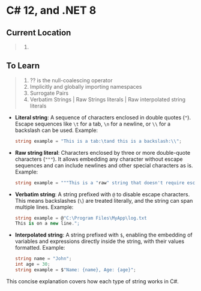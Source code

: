 # C# 12, and .NET 8

## Current Location

> 1. 

## To Learn

> 1. ?? is the null-coalescing operator
> 1. Implicitly and globally importing namespaces
> 1. Surrogate Pairs
> 1. Verbatim Strings | Raw Strings literals | Raw interpolated string literals

- **Literal string**: A sequence of characters enclosed in double quotes (`"`). Escape sequences like `\t` for a tab, `\n` for a newline, or `\\` for a backslash can be used. Example:

  ```csharp
  string example = "This is a tab:\tand this is a backslash:\\";
  ```

- **Raw string literal**: Characters enclosed by three or more double-quote characters (`"""`). It allows embedding any character without escape sequences and can include newlines and other special characters as is. Example:

  ```csharp
  string example = """This is a "raw" string that doesn't require escapes.""";
  ```

- **Verbatim string**: A string prefixed with `@` to disable escape characters. This means backslashes (`\`) are treated literally, and the string can span multiple lines. Example:

  ```csharp
  string example = @"C:\Program Files\MyApp\log.txt
  This is on a new line.";
  ```

- **Interpolated string**: A string prefixed with `$`, enabling the embedding of variables and expressions directly inside the string, with their values formatted. Example:
  ```csharp
  string name = "John";
  int age = 30;
  string example = $"Name: {name}, Age: {age}";
  ```

This concise explanation covers how each type of string works in C#.
